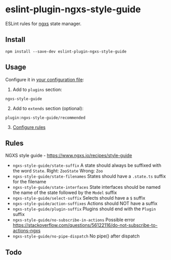 # eslint-plugin-ngxs-style-guide

ESLint rules for [ngxs](https://www.ngxs.io) state manager.

## Install

```
npm install --save-dev eslint-plugin-ngxs-style-guide
```

## Usage

Configure it in [your configuration file](https://eslint.org/docs/user-guide/configuring):

1. Add to `plugins` section:

```
ngxs-style-guide
```

2. Add to `extends` section (optional):

```
plugin:ngxs-style-guide/recommended
```

3. [Configure rules](https://eslint.org/docs/user-guide/configuring#configuring-rules)

## Rules

NGXS style guide - https://www.ngxs.io/recipes/style-guide

-   `ngxs-style-guide/state-suffix` A state should always be suffixed with the word `State`. Right: `ZooState` Wrong: `Zoo`
-   `ngxs-style-guide/state-filenames` States should have a `.state.ts` suffix for the filename
-   `ngxs-style-guide/state-interfaces` State interfaces should be named the name of the state followed by the `Model` suffix
-   `ngxs-style-guide/select-suffix` Selects should have a `$` suffix
-   `ngxs-style-guide/action-suffixes` Actions should NOT have a suffix
-   `ngxs-style-guide/plugin-suffix` Plugins should end with the `Plugin` suffix
-   `ngxs-style-guide/no-subscribe-in-actions` Possible error https://stackoverflow.com/questions/56122116/do-not-subscribe-to-actions-ngxs
-   `ngxs-style-guide/no-pipe-dispatch` No pipe() after dispatch

## Todo

